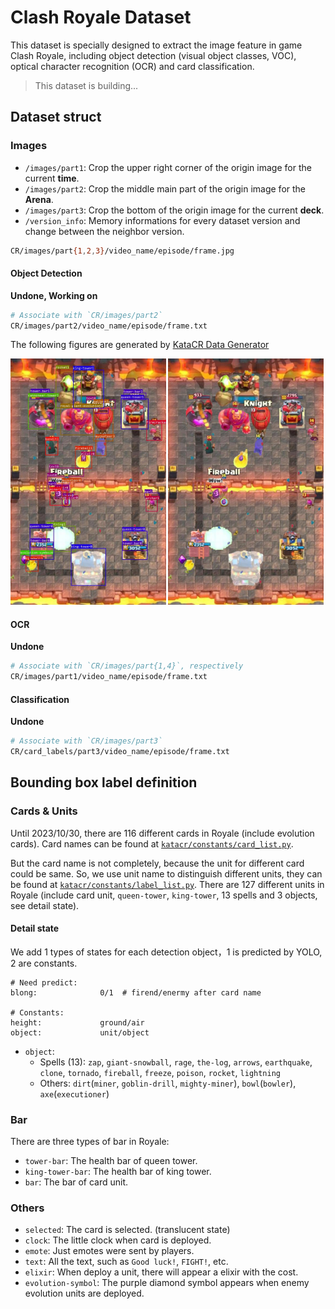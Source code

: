 # Clash Royale Dataset

This dataset is specially designed to extract the image feature in game Clash Royale, including object detection (visual object classes, VOC), optical character recognition (OCR) and card classification.

> This dataset is building...

## Dataset struct

### Images

- `/images/part1`: Crop the upper right corner of the origin image for the current **time**.
- `/images/part2`: Crop the middle main part of the origin image for the **Arena**.
- `/images/part3`: Crop the bottom of the origin image for the current **deck**.
- `/version_info`: Memory informations for every dataset version and change between the neighbor version.

```bash
CR/images/part{1,2,3}/video_name/episode/frame.jpg
```

#### Object Detection
**Undone, Working on**
```bash
# Associate with `CR/images/part2`
CR/images/part2/video_name/episode/frame.txt
```
The following figures are generated by [KataCR Data Generator](https://github.com/wty-yy/KataCR/blob/master/katacr/build_dataset/generator.py)
<div style="display: flex;">
    <div style="flex-grow: 1;">
        <img src="asserts/generation1.jpg" width="99%" alt="Generation 1" />
    </div>
    <div style="flex-grow: 1;">
        <img src="asserts/generation2.jpg" width="99%" alt="Generation 2" />
    </div>
</div>



#### OCR
**Undone**
```bash
# Associate with `CR/images/part{1,4}`, respectively
CR/images/part1/video_name/episode/frame.txt
```

#### Classification
**Undone**
```bash
# Associate with `CR/images/part3`
CR/card_labels/part3/video_name/episode/frame.txt
```

## Bounding box label definition

### Cards & Units

Until 2023/10/30, there are 116 different cards in Royale (include evolution cards). Card names can be found at [`katacr/constants/card_list.py`](https://github.com/wty-yy/KataCR/blob/master/katacr/constants/card_list.py).

But the card name is not completely, because the unit for different card could be same. So, we use unit name to distinguish different units, they can be found at [`katacr/constants/label_list.py`](https://github.com/wty-yy/KataCR/blob/master/katacr/constants/label_list.py). There are $127$ different units in Royale (include card unit, `queen-tower`, `king-tower`, 13 spells and 3 objects, see detail state).

#### Detail state

We add 1 types of states for each detection object，1 is predicted by YOLO, 2 are constants.

```vim
# Need predict:
blong:				0/1  # firend/enermy after card name

# Constants:
height:				ground/air
object:				unit/object
```

- `object`: 
  - Spells (13): `zap`, `giant-snowball`, `rage`, `the-log`, `arrows`, `earthquake`, `clone`, `tornado`, `fireball`, `freeze`, `poison`, `rocket`, `lightning`
  - Others: `dirt`(`miner`, `goblin-drill`, `mighty-miner`), `bowl`(`bowler`), `axe`(`executioner`)

### Bar

There are three types of bar in Royale:

- `tower-bar`: The health bar of queen tower.
- `king-tower-bar`: The health bar of king tower.
- `bar`: The bar of card unit.

### Others

- `selected`: The card is selected. (translucent state)
- `clock`: The little clock when card is deployed.
- `emote`: Just emotes were sent by players.
- `text`: All the text, such as `Good luck!`, `FIGHT!`, etc.
- `elixir`: When deploy a unit, there will appear a elixir with the cost.
- `evolution-symbol`: The purple diamond symbol appears when enemy evolution units are deployed.

